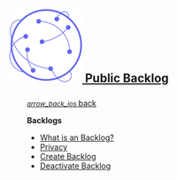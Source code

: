 <a class="a-logo" href="https://www.publicbacklog.com/">
    <h2 class="h2-logo">
        <img class="img-logo" src="/assets/white_bg_pb_logo.svg">
        <span class="text-logo">Public Backlog</span>
    </h2>
    <h2 style="font-size: 1.875rem; font-weight: 600; margin: auto; display: none;">
        <img style="display: inline-block; margin-top: -0.25rem;" src="/assets/white_bg_pb_logo.svg">
    </h2>
</a>


<div style="margin-top:1.5rem; padding-left:2rem;">
<span stlye="">
  <a href="/">
    <i class="material-icons-two-tone" style="font-size: 12px;" >
      arrow_back_ios
    </i>
    back
  </a>
</span>

**Backlogs**
- [What is an Backlog?](/backlogs/?id=backlogs)
- [Privacy](/backlogs/?id=privacy)
- [Create Backlog](/backlogs/?id=create-backlog)
- [Deactivate Backlog](/backlogs/?id=deactivate-backlog)
</div>